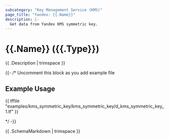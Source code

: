 ```yaml
---
subcategory: "Key Management Service (KMS)"
page_title: "Yandex: {{.Name}}"
description: |-
  Get data from Yandex KMS symmetric key.
---
```


# {{.Name}} ({{.Type}})

{{ .Description | trimspace }}


{{- /* Uncomment this block as you add example file

## Example Usage

{{ tffile "examples/kms_symmetric_key/kms_symmetric_key/d_kms_symmetric_key_1.tf" }}

*/ -}}


{{ .SchemaMarkdown | trimspace }}
